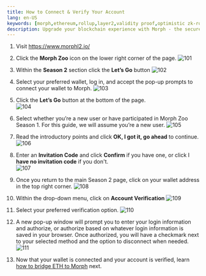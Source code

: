 ```yaml
---
title: How to Connect & Verify Your Account
lang: en-US
keywords: [morph,ethereum,rollup,layer2,validity proof,optimistic zk-rollup]
description: Upgrade your blockchain experience with Morph - the secure decentralized, cost0efficient, and high-performing optimistic zk-rollup solution. Try it now!
---
```



1. Visit https://www.morphl2.io/

2. Click the __Morph Zoo__ icon on the lower right corner of the page. 
![101](../../../../assets/docs/quick-start/morphzoo/morphzoo101/101.png)
3. Within the __Season 2__ section click the __Let’s Go__ button
![102](../../../../assets/docs/quick-start/morphzoo/morphzoo101/102.png)
4. Select your preferred wallet, log in, and accept the pop-up prompts to connect your wallet to Morph. 
![103](../../../../assets/docs/quick-start/morphzoo/morphzoo101/103.png)
5. Click the __Let’s Go__ button at the bottom of the page.  
![104](../../../../assets/docs/quick-start/morphzoo/morphzoo101/104.png)
6. Select whether you’re a new user or have participated in Morph Zoo Season 1. For this guide, we will assume you’re a new user. 
![105](../../../../assets/docs/quick-start/morphzoo/morphzoo101/105.png)
7. Read the introductory points and click __OK, I got it, go ahead__ to continue. 
![106](../../../../assets/docs/quick-start/morphzoo/morphzoo101/106.png)
8. Enter an __Invitation Code__ and click __Confirm__ if you have one, or click I __have no invitation code__ if you don't.  
![107](../../../../assets/docs/quick-start/morphzoo/morphzoo101/107.png)
9. Once you return to the main Season 2 page, click on your wallet address in the top right corner. 
![108](../../../../assets/docs/quick-start/morphzoo/morphzoo101/108.png)
10. Within the drop-down menu, click on __Account Verification__
 ![109](../../../../assets/docs/quick-start/morphzoo/morphzoo101/109.png)
11. Select your preferred verification option. 
![110](../../../../assets/docs/quick-start/morphzoo/morphzoo101/110.png)
12. A new pop-up window will prompt you to enter your login information and authorize, or authorize based on whatever login information is saved in your browser.
Once authorized, you will have a checkmark next to your selected method and the option to disconnect when needed.  
![111](../../../../assets/docs/quick-start/morphzoo/morphzoo101/111.png)
13. Now that your wallet is connected and your account is verified, learn [how to bridge ETH to Morph](3-how-to-brigde-eth.md) next. 
